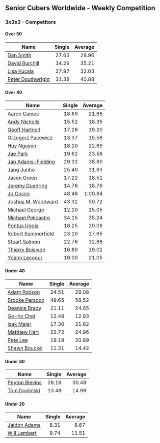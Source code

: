 ## Senior Cubers Worldwide - Weekly Competition
### 3x3x3 - Competitors

#### Over 50

| Name | Single | Average |
| -- | --: | --: |
| [Dan Smith](../persons/dan_smith.md) |27.63 |28.96 |
| [David Burchill](../persons/david_burchill.md) |34.29 |35.21 |
| [Lisa Kucala](../persons/lisa_kucala.md) |27.97 |32.03 |
| [Peter Douthwright](../persons/peter_douthwright.md) |31.38 |40.88 |

#### Over 40

| Name | Single | Average |
| -- | --: | --: |
| [Aaron Cumes](../persons/aaron_cumes.md) |18.69 |21.68 |
| [Andy Nicholls](../persons/andy_nicholls.md) |15.52 |18.35 |
| [Geoff Hartnell](../persons/geoff_hartnell.md) |17.28 |19.20 |
| [Grzegorz Pacewicz](../persons/grzegorz_pacewicz.md) |13.37 |15.58 |
| [Huy Nguyen](../persons/huy_nguyen.md) |18.10 |22.69 |
| [Jae Park](../persons/jae_park.md) |19.62 |23.58 |
| [Jan Adams-Fielding](../persons/jan_adams-fielding.md) |29.32 |38.80 |
| [Jang Junho](../persons/jang_junho.md) |25.40 |31.63 |
| [Jason Green](../persons/jason_green.md) |17.22 |18.51 |
| [Jeremy Duehring](../persons/jeremy_duehring.md) |14.76 |18.79 |
| [Jo Cocco](../persons/jo_cocco.md) |48.48 |1:00.84 |
| [Joshua M. Woodward](../persons/joshua_m._woodward.md) |43.32 |50.72 |
| [Michael George](../persons/michael_george.md) |12.10 |15.05 |
| [Michael Policastro](../persons/michael_policastro.md) |34.15 |35.24 |
| [Pontus Uggla](../persons/pontus_uggla.md) |18.25 |20.09 |
| [Robert Summerfield](../persons/robert_summerfield.md) |23.10 |27.65 |
| [Stuart Salmon](../persons/stuart_salmon.md) |22.76 |32.88 |
| [Thierry Boisivon](../persons/thierry_boisivon.md) |16.80 |19.02 |
| [Yoann Lecoeur](../persons/yoann_lecoeur.md) |19.00 |21.05 |

#### Under 40

| Name | Single | Average |
| -- | --: | --: |
| [Adam Robson](../persons/adam_robson.md) |24.51 |29.08 |
| [Brooke Persoon](../persons/brooke_persoon.md) |49.65 |58.52 |
| [Deansie Brady](../persons/deansie_brady.md) |21.11 |24.65 |
| [Go-ho Choi](../persons/go-ho_choi.md) |12.48 |12.93 |
| [Isak Majer](../persons/isak_majer.md) |17.30 |21.82 |
| [Matthew Hart](../persons/matthew_hart.md) |22.72 |24.96 |
| [Pete Lee](../persons/pete_lee.md) |19.18 |20.89 |
| [Shawn Boucké](../persons/shawn_boucke.md) |11.31 |14.42 |

#### Under 30

| Name | Single | Average |
| -- | --: | --: |
| [Peyton Blevins](../persons/peyton_blevins.md) |28.16 |30.48 |
| [Tom Doolinski](../persons/tom_doolinski.md) |13.48 |14.99 |

#### Under 20

| Name | Single | Average |
| -- | --: | --: |
| [Jaidon Adams](../persons/jaidon_adams.md) |8.31 |8.67 |
| [Will Lambert](../persons/will_lambert.md) |9.74 |11.51 |


